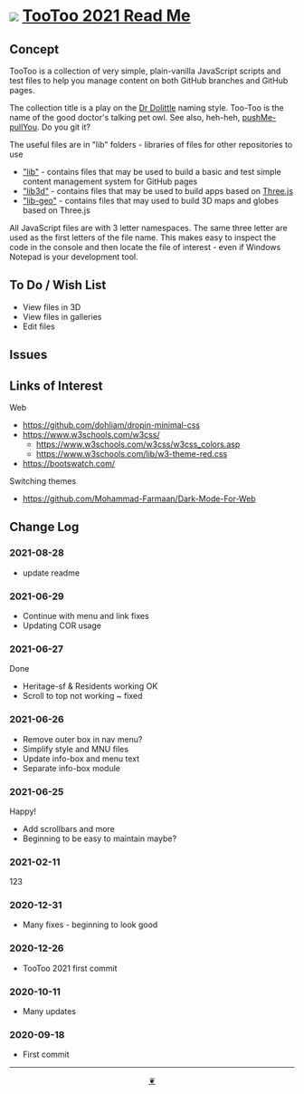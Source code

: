 # [![](https://pushme-pullyou.github.io/tootoo-2021/lib/assets/icons/mark-github.svg )](https://github.com/pushme-pullyou/tootoo-2021/ "Source code on GitHub" )  [TooToo 2021 Read Me]( https://pushme-pullyou.github.io/tootoo-2021/#README.md)


<!--   @@@
<div style=height:300px;overflow:hidden;width:100%;resize:both; ><iframe src=https://pushme-pullyou.github.io/tootoo-2021/lib3d/map/ height=100% width=100% ></iframe></div>
_"Map": in lib3d_

### Full Screen: ["Map": in lib3d]( https://pushme-pullyou.github.io/tootoo-2021/lib3d/map/ )
-->

## Concept

TooToo is a collection of very simple, plain-vanilla JavaScript scripts and test files to help you manage content on both GitHub branches and GitHub pages.

The collection title is a play on the [Dr Dolittle]( https://en.wikipedia.org/wiki/Doctor_Dolittle ) naming style. Too-Too is the name of the good doctor's talking pet owl. See also, heh-heh, [pushMe-pullYou]( https://pushme-pullyou.github.io ). Do you git it?

The useful files are in "lib" folders - libraries of files for other repositories to use

* ["lib"]( https://pushme-pullyou.github.io/tootoo-2021/#lib/README.md ) - contains files that may be used to build a basic and test simple content management system for GitHub pages
* ["lib3d"]( https://pushme-pullyou.github.io/tootoo-2021/#lib3d/README.md ) - contains files that may be used to build apps based on [Three.js]( https://threejs.org )
* ["lib-geo"]( https://pushme-pullyou.github.io/tootoo-2021/#lib-geo/README.md ) - contains files that may used to build 3D maps and globes based on Three.js

All JavaScript files are with 3 letter namespaces. The same three letter are used as the first letters of the file name. This makes easy to inspect the code in the console and then locate the file of interest - even if Windows Notepad is your development tool.

## To Do / Wish List

* View files in 3D
* View files in galleries
* Edit files


## Issues


## Links of Interest

Web

* https://github.com/dohliam/dropin-minimal-css
* https://www.w3schools.com/w3css/
    * https://www.w3schools.com/w3css/w3css_colors.asp
    * https://www.w3schools.com/lib/w3-theme-red.css
* https://bootswatch.com/

Switching themes

* https://github.com/Mohammad-Farmaan/Dark-Mode-For-Web


## Change Log

### 2021-08-28

* update readme

### 2021-06-29

* Continue with menu and link fixes
* Updating COR usage

### 2021-06-27

Done

* Heritage-sf & Residents working OK
* Scroll to top not working ~ fixed

### 2021-06-26

* Remove outer box in nav menu?
* Simplify style and MNU files
* Update info-box and menu text
* Separate info-box module

### 2021-06-25

Happy!

* Add scrollbars and more
* Beginning to be easy to maintain maybe?

### 2021-02-11

123

### 2020-12-31

* Many fixes - beginning to look good

### 2020-12-26

* TooToo 2021 first commit

### 2020-10-11

* Many updates

### 2020-09-18

* First commit


***

<center><a href=javascript:window.main.scrollTo(0,0); class=aDingbat > ❦ </a></center>

